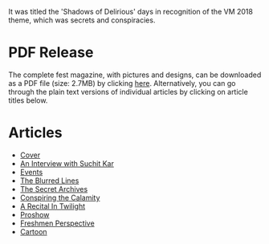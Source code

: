 <!-- TITLE: Verba Maximus 2018 Magazine-->
<!-- SUBTITLE: Titled 'Shadows of Delirious Days', the VM'18 Fest Magazine was released on February 3rd, 2018. -->

It was titled the 'Shadows of Delirious' days in recognition of the VM 2018 theme, which was secrets and conspiracies. 
# PDF Release
The complete fest magazine, with pictures and designs, can be downloaded as a PDF file (size: 2.7MB) by clicking [here](/uploads/news/journal-club-2018-02-03.pdf). Alternatively, you can go through the plain text versions of individual articles by clicking on article titles below.
# Articles
- [Cover](/news/fests/vm-18/cover) 
- [An Interview with Suchit Kar](/news/fests/vm-18/interviewwithsuchit)
- [Events](/news/fests/vm-18/events)
- [The Blurred Lines](/news/fests/vm-18/blurredlines)
- [The Secret Archives](/news/fests/vm-18/secretarchives)
- [Conspiring the Calamity](/news/fests/vm-18/conspiringthecalamity)
- [A Recital In Twilight](/news/fests/vm-18/recitalintwilight)
- [Proshow](/news/fests/vm-18/proshow)
- [Freshmen Perspective](/news/fests/vm-18/freshmenpersp)
- [Cartoon](/news/fests/vm-18/cartoon)